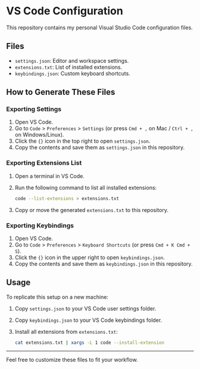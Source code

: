 # VS Code Configuration

This repository contains my personal Visual Studio Code configuration files.

## Files

- `settings.json`: Editor and workspace settings.
- `extensions.txt`: List of installed extensions.
- `keybindings.json`: Custom keyboard shortcuts.

## How to Generate These Files

### Exporting Settings

1. Open VS Code.
2. Go to `Code` > `Preferences` > `Settings` (or press `Cmd + ,` on Mac / `Ctrl + ,` on Windows/Linux).
3. Click the `{}` icon in the top right to open `settings.json`.
4. Copy the contents and save them as `settings.json` in this repository.

### Exporting Extensions List

1. Open a terminal in VS Code.
2. Run the following command to list all installed extensions:

   ```sh
   code --list-extensions > extensions.txt
   ```

3. Copy or move the generated `extensions.txt` to this repository.

### Exporting Keybindings

1. Open VS Code.
2. Go to `Code` > `Preferences` > `Keyboard Shortcuts` (or press `Cmd + K Cmd + S`).
3. Click the `{}` icon in the upper right to open `keybindings.json`.
4. Copy the contents and save them as `keybindings.json` in this repository.

## Usage

To replicate this setup on a new machine:

1. Copy `settings.json` to your VS Code user settings folder.
2. Copy `keybindings.json` to your VS Code keybindings folder.
3. Install all extensions from `extensions.txt`:

   ```sh
   cat extensions.txt | xargs -L 1 code --install-extension
   ```

---

Feel free to customize these files to fit your workflow.

